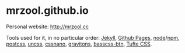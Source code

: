 mrzool.github.io
================

Personal website: http://mrzool.cc

Tools used for it, in no particular order: [Jekyll](http://jekyllrb.com/), [Github Pages](https://pages.github.com/), [node](https://nodejs.org/en/)/[npm](https://www.npmjs.com/), [postcss](https://github.com/postcss/postcss), [uncss](https://github.com/giakki/uncss), [cssnano](http://cssnano.co/), [gravitons](http://jxnblk.com/gravitons/), [basscss-btn](https://www.npmjs.com/package/basscss-btn), [Tufte CSS](https://edwardtufte.github.io/tufte-css/).


